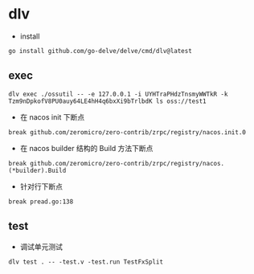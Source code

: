 # dlv
- install
```shell
go install github.com/go-delve/delve/cmd/dlv@latest
```

## exec
```shell
dlv exec ./ossutil -- -e 127.0.0.1 -i UYHTraPHdzTnsmyWWTkR -k Tzm9nDpkofV8PU0auy64LE4hH4q6bxXi9bTrlbdK ls oss://test1
```

- 在 nacos init 下断点
```shell
break github.com/zeromicro/zero-contrib/zrpc/registry/nacos.init.0
```

- 在 nacos builder 结构的 Build 方法下断点
```shell
break github.com/zeromicro/zero-contrib/zrpc/registry/nacos.(*builder).Build
```

- 针对行下断点
```shell
break pread.go:138
```

## test

- 调试单元测试
```shell
dlv test . -- -test.v -test.run TestFxSplit
```
